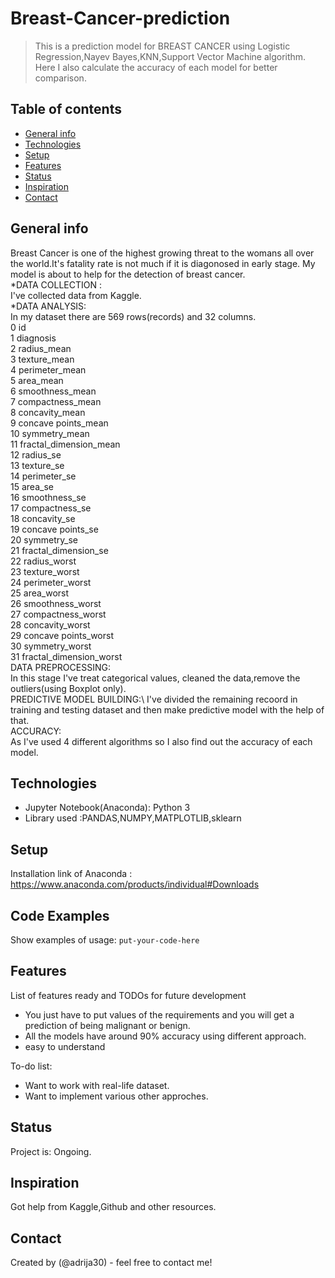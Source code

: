 # Breast-Cancer-prediction

> This is a prediction model for BREAST CANCER using Logistic Regression,Nayev Bayes,KNN,Support Vector Machine algorithm. Here I also calculate the accuracy of each model for better comparison.

## Table of contents
* [General info](#general-info)
* [Technologies](#technologies)
* [Setup](#setup)
* [Features](#features)
* [Status](#status)
* [Inspiration](#inspiration)
* [Contact](#contact)

## General info
Breast Cancer is one of the highest growing threat to the womans all over the world.It's fatality rate is not much if it is diagonosed in early stage. My model is about to help for the detection of breast cancer.\
*DATA COLLECTION :\
            I've collected data from Kaggle.\
*DATA ANALYSIS:\
            In my dataset there are 569 rows(records) and 32 columns.\
 0   id                        
 1   diagnosis                \
 2   radius_mean             \
 3   texture_mean            \
 4   perimeter_mean          \
 5   area_mean                \
 6   smoothness_mean          \
 7   compactness_mean         \
 8   concavity_mean          \
 9   concave points_mean      \
 10  symmetry_mean           \
 11  fractal_dimension_mean   \
 12  radius_se               \
 13  texture_se               \
 14  perimeter_se            \
 15  area_se                 \
 16  smoothness_se            \
 17  compactness_se           \
 18  concavity_se             \
 19  concave points_se     \
 20  symmetry_se             \
 21  fractal_dimension_se     \
 22  radius_worst            \
 23  texture_worst           \
 24  perimeter_worst         \
 25  area_worst             \
 26  smoothness_worst         \
 27  compactness_worst      \
 28  concavity_worst          \
 29  concave points_worst    \
 30  symmetry_worst           \
 31  fractal_dimension_worst \
 DATA PREPROCESSING:\
                   In this stage I've treat categorical values, cleaned the data,remove the outliers(using Boxplot only).\
PREDICTIVE MODEL BUILDING:\ 
                   I've divided the remaining recoord in training and testing dataset and then make predictive model with the help of that.\
ACCURACY:\
        As I've used 4 different algorithms so I also find out the accuracy of each model.

## Technologies
* Jupyter Notebook(Anaconda): Python 3
* Library used :PANDAS,NUMPY,MATPLOTLIB,sklearn

## Setup
Installation link of Anaconda : https://www.anaconda.com/products/individual#Downloads

## Code Examples
Show examples of usage:
`put-your-code-here`

## Features
List of features ready and TODOs for future development
* You just have to put values of the requirements and you will get a prediction of being malignant or benign.
* All the models have around 90% accuracy using different approach.
* easy to understand

To-do list:
* Want to work with real-life dataset.
* Want to implement various other approches.
## Status
Project is: Ongoing.
## Inspiration
Got help from Kaggle,Github and other resources.

## Contact
Created by (@adrija30) - feel free to contact me!
